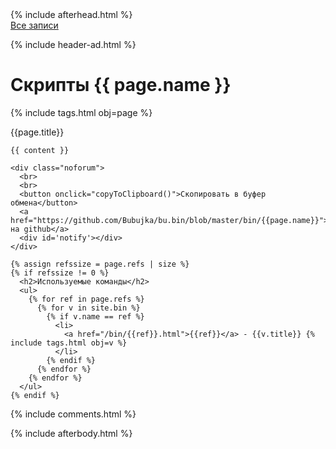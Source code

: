 <!DOCTYPE html>
<html>
<head>
  <title>Скрипты → {{ page.name }} → {{ page.title }}</title>
  {% include afterhead.html %}
</head>
<body>

<div class="site">
  <div class="title">
    <a href="/">Все записи</a>
  </div>

  {% include header-ad.html %}

  <script>
  const copyToClipboard = function(){
    const el = document.createElement('textarea');
    el.value = document.querySelector("code").textContent;
    document.body.appendChild(el);
    el.select();
    document.execCommand('copy');
    document.body.removeChild(el);
    document.querySelector('#notify').innerHTML = 'Скопировано';
    setTimeout(function(){
      document.querySelector('#notify').innerHTML = '';
    }, 2000);
  };
  </script>
  <div id="post" class='post'>
    <h1>Скрипты {{ page.name }}</h1>
    {% include tags.html obj=page %}
    <br>
    <div class='hr'></div>
    <p>
      {{page.title}}
    </p>

    {{ content }}

    <div class="noforum">
      <br>
      <br>
      <button onclick="copyToClipboard()">Скопировать в буфер обмена</button>
      <a href="https://github.com/Bubujka/bu.bin/blob/master/bin/{{page.name}}">Посмотреть на github</a>
      <div id='notify'></div>
    </div>

    {% assign refssize = page.refs | size %}
    {% if refssize != 0 %}
      <h2>Используемые команды</h2>
      <ul>
        {% for ref in page.refs %}
          {% for v in site.bin %}
            {% if v.name == ref %}
              <li>
                <a href="/bin/{{ref}}.html">{{ref}}</a> - {{v.title}} {% include tags.html obj=v %}
              </li>
            {% endif %}
          {% endfor %}
        {% endfor %}
      </ul>
    {% endif %}
  </div>

  {% include comments.html %}
</div>
{% include afterbody.html %}
</body>
</html>
